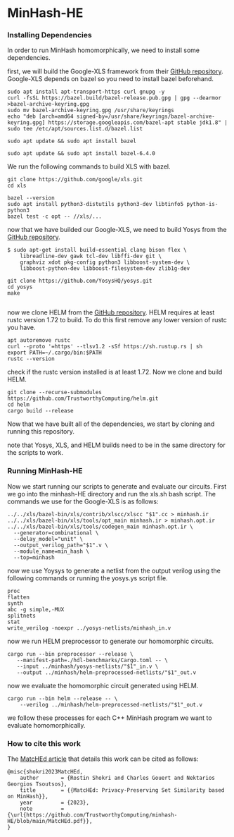# MinHash-HE

### Installing Dependencies
In order to run MinHash homomorphically, we need to install some dependencies.

first, we will build the Google-XLS framework from their [GitHub repository](https://github.com/google/xls). Google-XLS depends on bazel so you need to install bazel beforehand.

```shell
sudo apt install apt-transport-https curl gnupg -y
curl -fsSL https://bazel.build/bazel-release.pub.gpg | gpg --dearmor >bazel-archive-keyring.gpg
sudo mv bazel-archive-keyring.gpg /usr/share/keyrings
echo "deb [arch=amd64 signed-by=/usr/share/keyrings/bazel-archive-keyring.gpg] https://storage.googleapis.com/bazel-apt stable jdk1.8" | sudo tee /etc/apt/sources.list.d/bazel.list

sudo apt update && sudo apt install bazel

sudo apt update && sudo apt install bazel-6.4.0
```


We run the following commands to build XLS with bazel.

```shell
git clone https://github.com/google/xls.git
cd xls

bazel --version
sudo apt install python3-distutils python3-dev libtinfo5 python-is-python3
bazel test -c opt -- //xls/...
```

now that we have builded our Google-XLS, we need to build Yosys from the [GitHub repository](https://github.com/YosysHQ/yosys).

```shell
$ sudo apt-get install build-essential clang bison flex \
	libreadline-dev gawk tcl-dev libffi-dev git \
	graphviz xdot pkg-config python3 libboost-system-dev \
	libboost-python-dev libboost-filesystem-dev zlib1g-dev

git clone https://github.com/YosysHQ/yosys.git
cd yosys
make


```

now we clone HELM from the [GitHub repository](https://github.com/TrustworthyComputing/helm/tree/main). HELM requires at least rustc version 1.72 to build. To do this first remove any lower version of rustc you have.

```shell
apt autoremove rustc
curl --proto '=https' --tlsv1.2 -sSf https://sh.rustup.rs | sh
export PATH=~/.cargo/bin:$PATH
rustc --version
```
check if the rustc version installed is at least 1.72. Now we clone and build HELM.

```shell
git clone --recurse-submodules https://github.com/TrustworthyComputing/helm.git
cd helm
cargo build --release
```
Now that we have built all of the dependencies, we start by cloning and running this repository.

note that Yosys, XLS, and HELM builds need to be in the same directory for the scripts to work.

### Running MinHash-HE
Now we start running our scripts to generate and evaluate our circuits.
First we go into the minhash-HE directory and run the xls.sh bash script. The commands we use for the Google-XLS is as follows:

```shell
../../xls/bazel-bin/xls/contrib/xlscc/xlscc "$1".cc > minhash.ir
../../xls/bazel-bin/xls/tools/opt_main minhash.ir > minhash.opt.ir
../../xls/bazel-bin/xls/tools/codegen_main minhash.opt.ir \
  --generator=combinational \
  --delay_model="unit" \
  --output_verilog_path="$1".v \
  --module_name=min_hash \
  --top=minhash
```
now we use Yoysys to generate a netlist from the output verilog using the following commands or running the yosys.ys script file.

```shell
proc
flatten
synth
abc -g simple,-MUX
splitnets
stat
write_verilog -noexpr ../yosys-netlists/minhash_in.v
```

now we run HELM preprocessor to generate our homomorphic circuits.

```shell
cargo run --bin preprocessor --release \
   --manifest-path=./hdl-benchmarks/Cargo.toml -- \
   --input ../minhash/yosys-netlists/"$1"_in.v \
   --output ../minhash/helm-preprocessed-netlists/"$1"_out.v
```
now we evaluate the homomorphic circuit generated using HELM.

```shell
cargo run --bin helm --release -- \
    --verilog ../minhash/helm-preprocessed-netlists/"$1"_out.v
```
we follow these processes for each C++ MinHash program we want to evaluate homomorphically.

### How to cite this work
The [MatcHEd article](https://github.com/TrustworthyComputing/minhash-HE/blob/main/MatcHEd.pdf) that details this work can be cited as follows:

```
@misc{shokri2023MatcHEd,
    author       = {Rostin Shokri and Charles Gouert and Nektarios Georgios Tsoutsos},
    title        = {{MatcHEd: Privacy-Preserving Set Similarity based on MinHash}},
    year         = {2023},
    note         = {\url{https://github.com/TrustworthyComputing/minhash-HE/blob/main/MatcHEd.pdf}},
}
```
